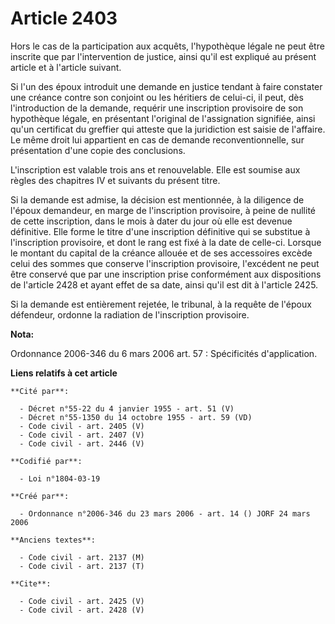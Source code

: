 # Article 2403

Hors le cas de la participation aux acquêts, l'hypothèque légale ne peut être inscrite que par l'intervention de justice,
ainsi qu'il est expliqué au présent article et à l'article suivant. 

Si l'un des époux introduit une demande en justice tendant à faire constater une créance contre son conjoint ou les héritiers
de celui-ci, il peut, dès l'introduction de la demande, requérir une inscription provisoire de son hypothèque légale, en
présentant l'original de l'assignation signifiée, ainsi qu'un certificat du greffier qui atteste que la juridiction est
saisie de l'affaire. Le même droit lui appartient en cas de demande reconventionnelle, sur présentation d'une copie des
conclusions.

L'inscription est valable trois ans et renouvelable. Elle est soumise aux règles des chapitres IV et suivants du présent
titre. 

Si la demande est admise, la décision est mentionnée, à la diligence de l'époux demandeur, en marge de l'inscription
provisoire, à peine de nullité de cette inscription, dans le mois à dater du jour où elle est devenue définitive. Elle forme
le titre d'une inscription définitive qui se substitue à l'inscription provisoire, et dont le rang est fixé à la date de
celle-ci. Lorsque le montant du capital de la créance allouée et de ses accessoires excède celui des sommes que conserve
l'inscription provisoire, l'excédent ne peut être conservé que par une inscription prise conformément aux dispositions de
l'article 2428 et ayant effet de sa date, ainsi qu'il est dit à l'article 2425. 

Si la demande est entièrement rejetée, le tribunal, à la requête de l'époux défendeur, ordonne la radiation de l'inscription
provisoire.

**Nota:**

Ordonnance 2006-346 du 6 mars 2006 art. 57 : Spécificités d'application.

**Liens relatifs à cet article**

	**Cité par**:

	  - Décret n°55-22 du 4 janvier 1955 - art. 51 (V)
	  - Décret n°55-1350 du 14 octobre 1955 - art. 59 (VD)
	  - Code civil - art. 2405 (V)
	  - Code civil - art. 2407 (V)
	  - Code civil - art. 2446 (V)

	**Codifié par**:

	  - Loi n°1804-03-19

	**Créé par**:

	  - Ordonnance n°2006-346 du 23 mars 2006 - art. 14 () JORF 24 mars 2006

	**Anciens textes**:

	  - Code civil - art. 2137 (M)
	  - Code civil - art. 2137 (T)

	**Cite**:

	  - Code civil - art. 2425 (V)
	  - Code civil - art. 2428 (V)
